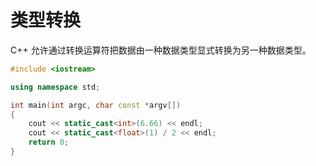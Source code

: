 # 类型转换

C++ 允许通过转换运算符把数据由一种数据类型显式转换为另一种数据类型。

```cpp
#include <iostream>

using namespace std;

int main(int argc, char const *argv[])
{
    cout << static_cast<int>(6.66) << endl;
    cout << static_cast<float>(1) / 2 << endl;
    return 0;
}
```

